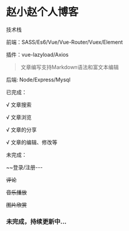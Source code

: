 # 赵小赵个人博客

技术栈

前端：SASS/Es6/Vue/Vue-Router/Vuex/Element

插件：vue-lazyload/Axios

> 文章编写支持Markdown语法和富文本编辑

后端: Node/Express/Mysql

已完成：

√ 文章搜索

√ 文章浏览

√ 文章的分享

√ 文章的编辑、修改等


未完成：

~~登录/注册---

~~评论~~

~~音乐播放~~

~~图片欣赏~~



### 未完成，持续更新中...
